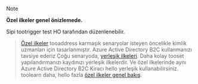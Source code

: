 > [!NOTE]
> **Özel ilkeler genel önizlemede.**

Sipi tootrigger test HO tarafından düzenlenebilir.

> [Özel ilkeler](..\articles\active-directory-b2c\active-directory-b2c-overview-custom.md#custom-policies) tooaddress karmaşık senaryolar isteyen öncelikle kimlik uzmanları için tasarlanmıştır. Azure Active Directory B2C kullanmanızı tavsiye ederiz Çoğu senaryoda, [yerleşik ilkeleri](..\articles\active-directory-b2c\active-directory-b2c-overview-custom.md). Daha kolay tooset yapılandırmanızı kaydınızı yerleşik ilkelerdir. Ve özel ilkelerinde aynı Azure Active Directory B2C Kiracı hello yerleşik kullanabilirsiniz. toolearn daha, hello fazla [özel ilkeler genel bakış](..\articles\active-directory-b2c\active-directory-b2c-overview-custom.md).

